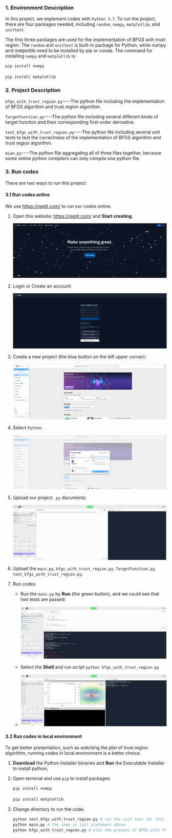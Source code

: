 ### 1. Environment Description

In this project, we implement codes with `Python 3.7`. To run the project, there are four packages needed, including `random`, `numpy`, `matplotlib`, and `unittest`. 

The first three packages are used for the implementation of BFGS with trust region. The `random` and `unittest` is built-in package for Python, while numpy and matplotlib need to be installed by pip or conda. The command for installing `numpy` and `matplotlib` is:

```bash
pip install numpy

pip install matplotlib
```

### 2. Project Description

`bfgs_with_trust_region.py`----The python file including the implementation of BFGS algorithm and trust region algorithm.

`TargetFunction.py`----The python file including several different kinds of target function and their corresponding first-order derivative.

`test_bfgs_with_trust_region.py`----The python file including several unit tests to test the correctness of the implementation of BFGS algorithm and trust region algorithm.

`mian.py`----The python file aggregating all of three files together, because some online python compilers can only compile one python file.

### 3. Run codes

There are two ways to run this project:

#### 3.1 Run codes online

We use https://replit.com/ to run our codes online.

1. Open this website: https://replit.com/ and **Start creating**.

   ![Image text](https://github.com/biluodrc/520-TeamProject-BFGSwithTrustRegion/blob/main/README.assets/image-20221201001639915.png)

2. Login or Create an account:

   ![Image text](https://github.com/biluodrc/520-TeamProject-BFGSwithTrustRegion/blob/main/README.assets/image-20221201001732436.png)

3. Create a new project (the blue button on the left upper corner):

   ![Image text](https://github.com/biluodrc/520-TeamProject-BFGSwithTrustRegion/blob/main/README.assets/image-20221201001823876.png)

4. Select `Python`:

   ![Image text](https://github.com/biluodrc/520-TeamProject-BFGSwithTrustRegion/blob/main/README.assets/image-20221201001908263.png)

5. Upload our project `.py` documents:

   ![Image text](https://github.com/biluodrc/520-TeamProject-BFGSwithTrustRegion/blob/main/README.assets/image-20221201002030154.png)

6. Upload the `main.py`, `bfgs_with_trust_region.py`, `TargetFunction.py`, `test_bfgs_with_trust_region.py`:

7. Run codes

   - Run the `main.py` by **Run** (the green button), and we could see that two tests are passed:

     ![Image text](https://github.com/biluodrc/520-TeamProject-BFGSwithTrustRegion/blob/main/README.assets/image-20221201002444385.png)

   - Select the **Shell** and run script `python bfgs_with_trust_region.py`

   - ![Image text](https://github.com/biluodrc/520-TeamProject-BFGSwithTrustRegion/blob/main/README.assets/image-20221201002846106.png)

#### 3.2 Run codes in local environment

To get better presentation, such as watching the plot of trust region algorithm, running codes in local environment is a better choice.

1. **Download** the Python Installer binaries and **Run** the Executable Installer to install python;

2. Open terminal and use `pip` to install packages:

   ```bash
   pip install numpy
   
   pip install matplotlib
   ```

3. Change directory to run the code:

   ```bash
   python test_bfgs_with_trust_region.py # run the unit test for this project
   python main.py # the same as last statement above
   python bfgs_with_trust_region.py # plot the process of BFGS with Trust Region algorithm
   ```

